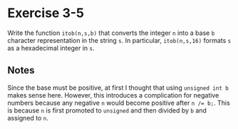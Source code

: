 # Exercise 3-5

Write the function `itob(n,s,b)` that converts the integer `n` into a base `b`
character representation in the string `s`. In particular, `itob(n,s,16)`
formats `s` as a hexadecimal integer in `s`.

## Notes

Since the base must be positive, at first I thought that using `unsigned int b`
makes sense here. However, this introduces a complication for negative numbers
because any negative `n` would become positive after `n /= b;`. This is because
`n` is first promoted to `unsigned` and then divided by `b` and assigned to `n`.
